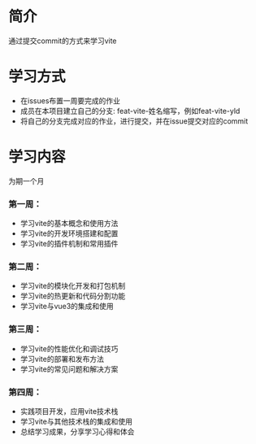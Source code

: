 # 简介
通过提交commit的方式来学习vite

# 学习方式
- 在issues布置一周要完成的作业
- 成员在本项目建立自己的分支: feat-vite-姓名缩写，例如feat-vite-yld
- 将自己的分支完成对应的作业，进行提交，并在issue提交对应的commit

# 学习内容
为期一个月
### 第一周：

- 学习vite的基本概念和使用方法
- 学习vite的开发环境搭建和配置
- 学习vite的插件机制和常用插件
### 第二周：

- 学习vite的模块化开发和打包机制
- 学习vite的热更新和代码分割功能
- 学习vite与vue3的集成和使用

### 第三周：

- 学习vite的性能优化和调试技巧
- 学习vite的部署和发布方法
- 学习vite的常见问题和解决方案

### 第四周：

- 实践项目开发，应用vite技术栈
- 学习vite与其他技术栈的集成和使用
- 总结学习成果，分享学习心得和体会
